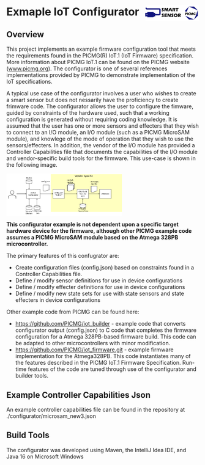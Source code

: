 
# Exmaple IoT Configurator <img align="right" src="./readme_images/picmg_logo.png" width=8% height=8%><img align="right" src="./readme_images/SmartSensorLogo.png" width=20% height=20%>

## Overview

This project implements an example firmware configuration tool that meets the requirements found in the PICMG(R) IoT.1 (IoT Firmware) specification. More information about PICMG IoT.1 can be found on the PICMG website (www.picmg.org).  The configurator is one of several references implementations provided by PICMG to demonstrate implementation of the IoT specifications.

A typical use case of the configurator involves a user who wishes to create a smart sensor but does not nessarily have the proficiency to create frimware code. The configurator allows the user to configure the fimware, guided by constraints of the hardware used, such that a working configuration is generated without requiring coding knowledge. It is assumed that the user has one or more sensors and effecters that they wish to connect to an I/O module, an I/O module (such as a PICMG MicroSAM module), and knowlege of the mode of operation that they wish to use the sensors/effecters.  In addition, the vendor of the I/O module has provided a Controller Capabilities file that documents the capabilities of the I/O module and vendor-specific build tools for the firmware.  This use-case is shown in the following image.

<img align="center" src="./readme_images/UseCase.png" width=60% height=60%>

**This configurator example is not dependent upon a specific target hardware device for the firmware, although other PICMG example code assumes a PICMG MicroSAM module based on the Atmega 328PB microcontroller.**

The primary features of this confugrator are:
- Create configuration files (config.json) based on constraints found in a Controller Capabilities file.
- Define / modify sensor definitions for use in device configurations
- Define / modify effecter definitions for use in device configurations
- Define / modify new state sets for use with state sensors and state effecters in device configurations

Other example code from PICMG can be found here:
- https://github.com/PICMG/iot_builder - example code that converts configurator output (config.json) to C code that completes the firmware configuration for a Atmega 328PB-based firmware build.  This code can be adapted to other microcontrollers with minor modification.
- https://github.com/PICMG/iot_firmware.git - example firmware implementation for the Atmega328PB.  This code instantiates many of the features described in the PICMG IoT.1 Firmware Specification.  Run-time features of the code are tuned through use of the configurator and builder tools.

## Example Controller Capabilities Json

An example controller capabilities file can be found in the repository at ./configurator/microsam_new3.json

## Build Tools

The configurator was developed using Maven, the IntelliJ Idea IDE, and Java 16 on Microsoft Windows
